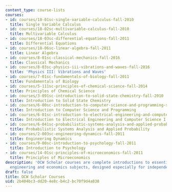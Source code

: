 ```yaml
---
content_type: course-lists
courses:
- id: courses/18-01sc-single-variable-calculus-fall-2010
  title: Single Variable Calculus
- id: courses/18-02sc-multivariable-calculus-fall-2010
  title: Multivariable Calculus
- id: courses/18-03sc-differential-equations-fall-2011
  title: Differential Equations
- id: courses/18-06sc-linear-algebra-fall-2011
  title: Linear Algebra
- id: courses/8-01sc-classical-mechanics-fall-2016
  title: Classical Mechanics
- id: courses/8-03sc-physics-iii-vibrations-and-waves-fall-2016
  title: 'Physics III: Vibrations and Waves'
- id: courses/7-01sc-fundamentals-of-biology-fall-2011
  title: Fundamentals of Biology
- id: courses/5-111sc-principles-of-chemical-science-fall-2014
  title: Principles of Chemical Science
- id: courses/3-091sc-introduction-to-solid-state-chemistry-fall-2010
  title: Introduction to Solid State Chemistry
- id: courses/6-00sc-introduction-to-computer-science-and-programming-spring-2011
  title: Introduction to Computer Science and Programming
- id: courses/6-01sc-introduction-to-electrical-engineering-and-computer-science-i-spring-2011
  title: Introduction to Electrical Engineering and Computer Science I
- id: courses/6-041sc-probabilistic-systems-analysis-and-applied-probability-fall-2013
  title: Probabilistic Systems Analysis and Applied Probability
- id: courses/2-003sc-engineering-dynamics-fall-2011
  title: Engineering Dynamics
- id: courses/9-00sc-introduction-to-psychology-fall-2011
  title: Introduction to Psychology
- id: courses/14-01sc-principles-of-microeconomics-fall-2011
  title: Principles of Microeconomics
description: 'OCW Scholar courses are complete introductions to essential math, science,
  engineering and economics subjects, designed especially for independent learners. '
draft: false
title: OCW Scholar Courses
uid: 2b404bc3-dd20-4e8c-b4c2-bc70f9d4a838
---
```

